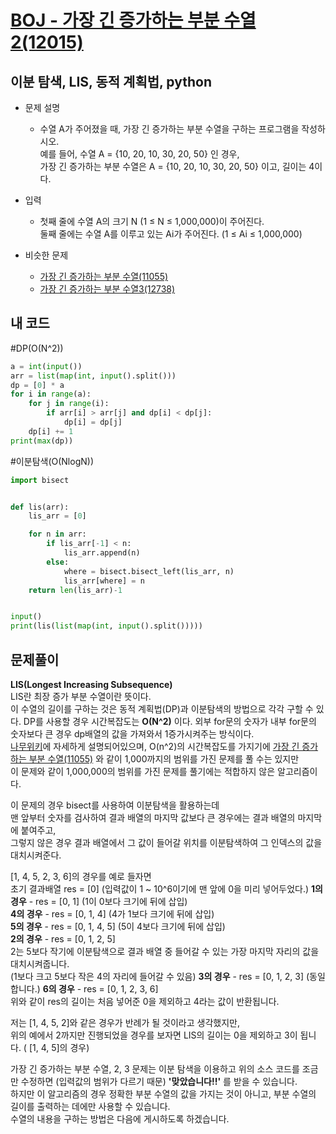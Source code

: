 [BOJ - 가장 긴 증가하는 부분 수열2(12015)](https://www.acmicpc.net/problem/12015)
===

이분 탐색, LIS, 동적 계획법, python
---

* 문제 설명
  - 수열 A가 주어졌을 때, 가장 긴 증가하는 부분 수열을 구하는 프로그램을 작성하시오.  
  예를 들어, 수열 A = {10, 20, 10, 30, 20, 50} 인 경우,  
  가장 긴 증가하는 부분 수열은 A = {10, 20, 10, 30, 20, 50} 이고, 길이는 4이다.
  
   

* 입력  
  - 첫째 줄에 수열 A의 크기 N (1 ≤ N ≤ 1,000,000)이 주어진다.  
  둘째 줄에는 수열 A를 이루고 있는 Ai가 주어진다. (1 ≤ Ai ≤ 1,000,000)

  
* 비슷한 문제
  - [가장 긴 증가하는 부분 수열(11055)](https://www.acmicpc.net/problem/11055)
  - [가장 긴 증가하는 부분 수열3(12738)](https://www.acmicpc.net/problem/12738)
  
## 내 코드  
#DP(O(N^2))  
```python
a = int(input())
arr = list(map(int, input().split()))
dp = [0] * a
for i in range(a):
    for j in range(i):
        if arr[i] > arr[j] and dp[i] < dp[j]:
            dp[i] = dp[j]
    dp[i] += 1
print(max(dp))


```  
  
#이분탐색(O(NlogN))
```python
import bisect


def lis(arr):
    lis_arr = [0]

    for n in arr:
        if lis_arr[-1] < n:
            lis_arr.append(n)
        else:
            where = bisect.bisect_left(lis_arr, n)
            lis_arr[where] = n
    return len(lis_arr)-1


input()
print(lis(list(map(int, input().split()))))

 ```  

 
## 문제풀이  
 
**LIS(Longest Increasing Subsequence)**  
LIS란 최장 증가 부분 수열이란 뜻이다.  
이 수열의 길이를 구하는 것은 동적 계획법(DP)과 이분탐색의 방법으로 각각 구할 수 있다.
DP를 사용할 경우 시간복잡도는 **O(N^2)** 이다.
외부 for문의 숫자가 내부 for문의 숫자보다 큰 경우 dp배열의 값을 가져와서 1증가시켜주는 방식이다.  
[나무위키](https://namu.wiki/w/%EC%B5%9C%EC%9E%A5%20%EC%A6%9D%EA%B0%80%20%EB%B6%80%EB%B6%84%20%EC%88%98%EC%97%B4#toc)에 자세하게 설명되어있으며, O(n^2)의 시간복잡도를 가지기에 [가장 긴 증가하는 부분 수열(11055)](https://www.acmicpc.net/problem/11055) 와 같이 1,000까지의 범위를 가진 문제를 풀 수는 있지만  
이 문제와 같이 1,000,000의 범위를 가진 문제를 풀기에는 적합하지 않은 알고리즘이다.  
  
  
이 문제의 경우 bisect를 사용하여 이분탐색을 활용하는데  
맨 앞부터 숫자를 검사하여 결과 배열의 마지막 값보다 큰 경우에는 결과 배열의 마지막에 붙여주고,  
그렇지 않은 경우 결과 배열에서 그 값이 들어갈 위치를 이분탐색하여 그 인덱스의 값을 대치시켜준다.  
  
  [1, 4, 5, 2, 3, 6]의 경우를 예로 들자면  
  초기 결과배열 res = [0] (입력값이 1 ~ 10^6이기에 맨 앞에 0을 미리 넣어두었다.)
  **1의 경우** - res = [0, 1] (1이 0보다 크기에 뒤에 삽입)  
  **4의 경우** - res = [0, 1, 4] (4가 1보다 크기에 뒤에 삽입)  
  **5의 경우** - res = [0, 1, 4, 5] (5이 4보다 크기에 뒤에 삽입)  
  **2의 경우** - res = [0, 1, 2, 5]  
  2는 5보다 작기에 이분탐색으로 결과 배열 중 들어갈 수 있는 가장 마지막 자리의 값을 대치시켜줍니다.  
  (1보다 크고 5보다 작은 4의 자리에 들어갈 수 있음)
  **3의 경우** - res = [0, 1, 2, 3]  (동일합니다.)
  **6의 경우** - res = [0, 1, 2, 3, 6]  
  위와 같이 res의 길이는 처음 넣어준 0을 제외하고 4라는 값이 반환됩니다.  
    
  저는 [1, 4, 5, 2]와 같은 경우가 반례가 될 것이라고 생각했지만,  
  위의 예에서 2까지만 진행되었을 경우를 보자면 LIS의 길이는 0을 제외하고 3이 됩니다. ( [1, 4, 5]의 경우)  
  
  가장 긴 증가하는 부분 수열, 2, 3 문제는 이분 탐색을 이용하고 위의 소스 코드를 조금만 수정하면 (입력값의 범위가 다르기 때문)  **'맞았습니다!!'** 를 받을 수 있습니다.  
  하지만 이 알고리즘의 경우 정확한 부분 수열의 값을 가지는 것이 아니고, 부분 수열의 길이를 출력하는 데에만 사용할 수 있습니다.  
  수열의 내용을 구하는 방법은 다음에 게시하도록 하겠습니다.  
  
